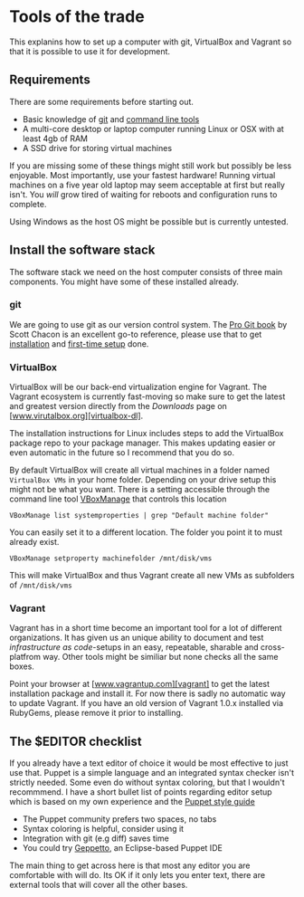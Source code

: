 # Tools of the trade

This explanins how to set up a computer with git, VirtualBox and Vagrant so that it is possible to use it for development.

## Requirements

There are some requirements before starting out.

* Basic knowledge of [git][git] and [command line tools][cli-thw]
* A multi-core desktop or laptop computer running Linux or OSX with at least 4gb of RAM
* A SSD drive for storing virtual machines

If you are missing some of these things might still work but possibly be less enjoyable. Most importantly, use your fastest hardware! Running virtual machines on a five year old laptop may seem acceptable at first but really isn't. You _will_ grow tired of waiting for reboots and configuration runs to complete.

Using Windows as the host OS might be possible but is currently untested.

## Install the software stack

The software stack we need on the host computer consists of three main components. You might have some of these installed already.

### git

We are going to use git as our version control system. The [Pro Git book][progit] by Scott Chacon is an excellent go-to reference, please use that to get [installation][progit-install] and [first-time setup][progit-setup] done.

### VirtualBox

VirtualBox will be our back-end virtualization engine for Vagrant. The Vagrant ecosystem is currently fast-moving so make sure to get the latest and greatest version directly from the _Downloads_ page on [www.virutalbox.org][virtualbox-dl].

The installation instructions for Linux includes steps to add the VirtualBox package repo to your package manager. This makes updating easier or even automatic in the future so I recommend that you do so.

By default VirtualBox will create all virtual machines in a folder named `VirtualBox VMs` in your home folder. Depending on your drive setup this might not be what you want. There is a setting accessible through the command line tool [VBoxManage][vboxmanage] that controls this location

    VBoxManage list systemproperties | grep "Default machine folder"

You can easily set it to a different location. The folder you point it to must already exist.

    VBoxManage setproperty machinefolder /mnt/disk/vms

This will make VirtualBox and thus Vagrant create all new VMs as subfolders of `/mnt/disk/vms`

### Vagrant

Vagrant has in a short time become an important tool for a lot of different organizations. It has given us an unique ability to document and test _infrastructure as code_-setups in an easy, repeatable, sharable and cross-platfrom way. Other tools might be similiar but none checks all the same boxes.

Point your browser at [www.vagrantup.com][vagrant] to get the latest installation package and install it. For now there is sadly no automatic way to update Vagrant. If you have an old version of Vagrant 1.0.x installed via RubyGems, please remove it prior to installing.

## The $EDITOR checklist

If you already have a text editor of choice it would be most effective to just use that. Puppet is a simple language and an integrated syntax checker isn't strictly needed. Some even do without syntax coloring, but that I wouldn't recommmend. I have a short bullet list of points regarding editor setup which is based on my own experience and the [Puppet style guide][puppet-style]

* The Puppet community prefers two spaces, no tabs
* Syntax coloring is helpful, consider using it
* Integration with git (e.g diff) saves time
* You could try [Geppetto], an Eclipse-based Puppet IDE

The main thing to get across here is that most any editor you are comfortable with will do. Its OK if it only lets you enter text, there are external tools that will cover all the other bases.

[cli-thw]:        http://cli.learncodethehardway.org/
[git]:            http://git-scm.com/
[progit]:         http://git-scm.com/book
[progit-install]: http://git-scm.com/book/en/Getting-Started-Installing-Git
[progit-setup]:   http://git-scm.com/book/en/Getting-Started-First-Time-Git-Setup
[virtualbox-dl]:  https://www.virtualbox.org/wiki/Downloads
[vboxmanage]:     https://www.virtualbox.org/manual/ch08.html
[vagrant]:        http://www.vagrantup.com/
[vagrant-guide]:  http://docs.vagrantup.com/v2/getting-started/index.html
[puppet-style]:   http://docs.puppetlabs.com/guides/style_guide.html
[geppetto]:       http://puppetlabs.github.io/geppetto/download.html

